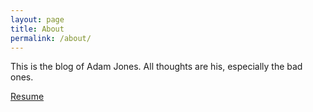 ```yaml
---
layout: page
title: About
permalink: /about/
---
```


This is the blog of Adam Jones. All thoughts are his, especially the bad ones.

[Resume](/resume.html)
